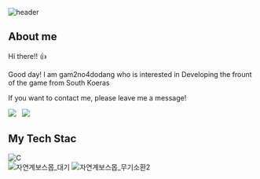 ![header](https://capsule-render.vercel.app/api?type=waving&color=timeGradient&height=200&section=header&text=gam2no4dodang&fontSize=60&fontAlign=70&desc=Game%20Developer&descAlign=90&descAlignY=70)

## About me
Hi there!! 👍

Good day! I am gam2no4dodang who is interested in Developing the frount of the game from South Koeras

If you want to contact me, please leave me a message!
<p>
  <a href="mailto::dladb314@gmail.com"><img src="https://img.shields.io/badge/Gmail-EA4335?style=flat-square&logo=Gmail&logoColor=white"/></a> &nbsp
  <a href="https://www.instagram.com/dladbfla49/"><img src="https://img.shields.io/badge/instagram-E4405F?style=flat-square&logo=instagram&logoColor=white"/></a> &nbsp

## My Tech Stac
![C](https://img.shields.io/badge/C-4D4D4D.svg?style=for-the-badge&logo=C&logoColor=white)  
![자연계보스몹_대기](https://user-images.githubusercontent.com/73177239/143668746-70bb6a2f-4ad9-42a3-b2ed-47c307eba897.gif)
![자연계보스몹_무기소환2](https://user-images.githubusercontent.com/73177239/143668726-4dbe7d4c-3e1c-4194-8b83-133bf37a8926.gif)
